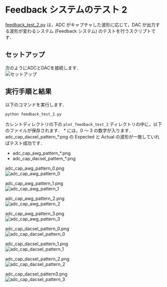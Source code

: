 # Feedback システムのテスト 2

[feedback_test_2.py](./feedback_test_2.py) は，ADC がキャプチャした波形に応じて，DAC が出力する波形が変わるシステム (Feedback システム) のテストを行うスクリプトです．

## セットアップ

次のようにADCとDACを接続します．  
![セットアップ](./../../docs/images/dac_adc_setup-3.png)

## 実行手順と結果

以下のコマンドを実行します．

```
python feedback_test_2.py
```
カレントディレクトリの下の `plot_feedback_test_2` ディレクトリの中に，以下のファイルが保存されます．
\* には，0 ～ 3 の数字が入ります．
adc_cap_dacsel_pattern_*.png の Expected と Actual の波形が一致していればテスト成功です．
- adc_cap_awg_pattern_*.png
- adc_cap_dacsel_pattern_*.png

adc_cap_awg_pattern_0.png  
![adc_cap_awg_pattern_0](images/adc_cap_awg_pattern_0.png)

adc_cap_awg_pattern_1.png  
![adc_cap_awg_pattern_1](images/adc_cap_awg_pattern_1.png)

adc_cap_awg_pattern_2.png  
![adc_cap_awg_pattern_2](images/adc_cap_awg_pattern_2.png)

adc_cap_awg_pattern_3.png  
![adc_cap_awg_pattern_3](images/adc_cap_awg_pattern_3.png)

adc_cap_dacsel_pattern_0.png  
![adc_cap_dacsel_pattern_0](images/adc_cap_dacsel_pattern_0.png)

adc_cap_dacsel_pattern_1.png  
![adc_cap_dacsel_pattern_1](images/adc_cap_dacsel_pattern_1.png)

adc_cap_dacsel_pattern_2.png  
![adc_cap_dacsel_pattern_2](images/adc_cap_dacsel_pattern_2.png)

adc_cap_dacsel_pattern3.png  
![adc_cap_dacsel_pattern_3](images/adc_cap_dacsel_pattern_3.png)
